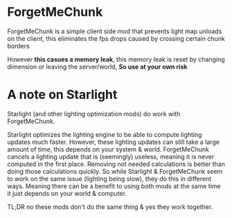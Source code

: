 # ForgetMeChunk

ForgetMeChunk is a simple client side mod that prevents light map unloads on the client, 
this eliminates the fps drops caused by crossing certain chunk borders

However **this casues a memory leak**, this memory leak is reset by changing dimension or leaving the server/world,
**So use at your own risk**

# A note on Starlight

Starlight (and other lighting optimization mods) do work with ForgetMeChunk.

Starlight optimizes the lighting engine to be able to compute lighting updates much faster.
However, these lighting updates can still take a large amount of time, this depends on your system & world.
ForgetMeChunk cancels a lighting update that is (seemingly) useless, meaning it is never computed in the first place. 
Removing not needed calculations is better than doing those calculations quickly.
So while Starlight & ForgetMeChunk seem to work on the same issue (lighting being slow), they do this in different ways.
Meaning there can be a benefit to using both mods at the same time it just depends on your world & computer.

TL;DR no these mods don't do the same thing & yes they work together.
